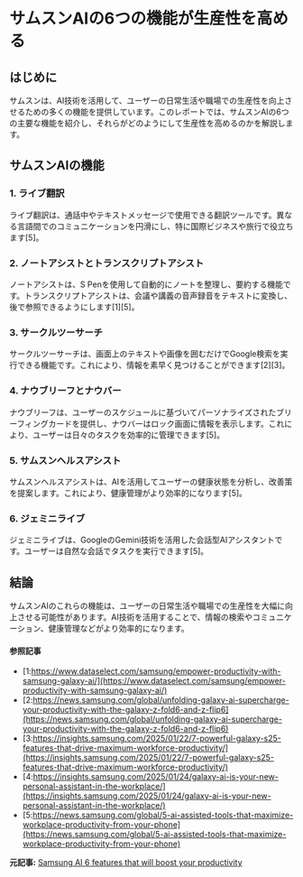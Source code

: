 # サムスンAIの6つの機能が生産性を高める

## はじめに

サムスンは、AI技術を活用して、ユーザーの日常生活や職場での生産性を向上させるための多くの機能を提供しています。このレポートでは、サムスンAIの6つの主要な機能を紹介し、それらがどのようにして生産性を高めるのかを解説します。

## サムスンAIの機能

### 1. **ライブ翻訳**
ライブ翻訳は、通話中やテキストメッセージで使用できる翻訳ツールです。異なる言語間でのコミュニケーションを円滑にし、特に国際ビジネスや旅行で役立ちます[5]。

### 2. **ノートアシストとトランスクリプトアシスト**
ノートアシストは、S Penを使用して自動的にノートを整理し、要約する機能です。トランスクリプトアシストは、会議や講義の音声録音をテキストに変換し、後で参照できるようにします[1][5]。

### 3. **サークルツーサーチ**
サークルツーサーチは、画面上のテキストや画像を囲むだけでGoogle検索を実行できる機能です。これにより、情報を素早く見つけることができます[2][3]。

### 4. **ナウブリーフとナウバー**
ナウブリーフは、ユーザーのスケジュールに基づいてパーソナライズされたブリーフィングカードを提供し、ナウバーはロック画面に情報を表示します。これにより、ユーザーは日々のタスクを効率的に管理できます[5]。

### 5. **サムスンヘルスアシスト**
サムスンヘルスアシストは、AIを活用してユーザーの健康状態を分析し、改善策を提案します。これにより、健康管理がより効率的になります[5]。

### 6. **ジェミニライブ**
ジェミニライブは、GoogleのGemini技術を活用した会話型AIアシスタントです。ユーザーは自然な会話でタスクを実行できます[5]。

## 結論

サムスンAIのこれらの機能は、ユーザーの日常生活や職場での生産性を大幅に向上させる可能性があります。AI技術を活用することで、情報の検索やコミュニケーション、健康管理などがより効率的になります。

#### 参照記事
- [1:https://www.dataselect.com/samsung/empower-productivity-with-samsung-galaxy-ai/](https://www.dataselect.com/samsung/empower-productivity-with-samsung-galaxy-ai/)
- [2:https://news.samsung.com/global/unfolding-galaxy-ai-supercharge-your-productivity-with-the-galaxy-z-fold6-and-z-flip6](https://news.samsung.com/global/unfolding-galaxy-ai-supercharge-your-productivity-with-the-galaxy-z-fold6-and-z-flip6)
- [3:https://insights.samsung.com/2025/01/22/7-powerful-galaxy-s25-features-that-drive-maximum-workforce-productivity/](https://insights.samsung.com/2025/01/22/7-powerful-galaxy-s25-features-that-drive-maximum-workforce-productivity/)
- [4:https://insights.samsung.com/2025/01/24/galaxy-ai-is-your-new-personal-assistant-in-the-workplace/](https://insights.samsung.com/2025/01/24/galaxy-ai-is-your-new-personal-assistant-in-the-workplace/)
- [5:https://news.samsung.com/global/5-ai-assisted-tools-that-maximize-workplace-productivity-from-your-phone](https://news.samsung.com/global/5-ai-assisted-tools-that-maximize-workplace-productivity-from-your-phone)


**元記事:** [Samsung AI 6 features that will boost your productivity ](https://www.androidpolice.com/best-samsung-ai-features-list/)